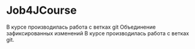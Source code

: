 # Job4JCourse
В курсе производилась работа с ветках git
Объединение зафиксированных изменений
В курсе производилась работа с ветках git.